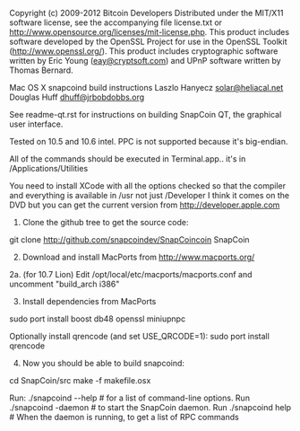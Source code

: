 Copyright (c) 2009-2012 Bitcoin Developers
Distributed under the MIT/X11 software license, see the accompanying file
license.txt or http://www.opensource.org/licenses/mit-license.php.  This
product includes software developed by the OpenSSL Project for use in the
OpenSSL Toolkit (http://www.openssl.org/).  This product includes cryptographic
software written by Eric Young (eay@cryptsoft.com) and UPnP software written by
Thomas Bernard.


Mac OS X snapcoind build instructions
Laszlo Hanyecz <solar@heliacal.net>
Douglas Huff <dhuff@jrbobdobbs.org>


See readme-qt.rst for instructions on building SnapCoin QT, the
graphical user interface.

Tested on 10.5 and 10.6 intel.  PPC is not supported because it's big-endian.

All of the commands should be executed in Terminal.app.. it's in
/Applications/Utilities

You need to install XCode with all the options checked so that the compiler and
everything is available in /usr not just /Developer I think it comes on the DVD
but you can get the current version from http://developer.apple.com


1.  Clone the github tree to get the source code:

git clone http://github.com/snapcoindev/SnapCoincoin SnapCoin

2.  Download and install MacPorts from http://www.macports.org/

2a. (for 10.7 Lion)
    Edit /opt/local/etc/macports/macports.conf and uncomment "build_arch i386"

3.  Install dependencies from MacPorts

sudo port install boost db48 openssl miniupnpc

Optionally install qrencode (and set USE_QRCODE=1):
sudo port install qrencode

4.  Now you should be able to build snapcoind:

cd SnapCoin/src
make -f makefile.osx

Run:
  ./snapcoind --help  # for a list of command-line options.
Run
  ./snapcoind -daemon # to start the SnapCoin daemon.
Run
  ./snapcoind help # When the daemon is running, to get a list of RPC commands
